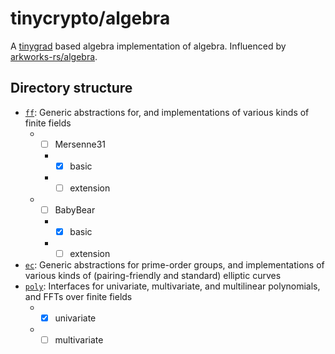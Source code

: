 # tinycrypto/algebra

A [tinygrad](https://github.com/tinygrad/tinygrad) based algebra implementation of algebra. Influenced by [arkworks-rs/algebra](https://github.com/arkworks-rs/algebra/tree/master).

## Directory structure

* [`ff`](algebra/ff): Generic abstractions for, and implementations of various kinds of finite fields
  * - [ ] Mersenne31
    * - [x] basic
    * - [ ] extension
  * - [ ] BabyBear
    * - [x] basic
    * - [ ] extension
* [`ec`](algebra/fec): Generic abstractions for prime-order groups, and implementations of various kinds of (pairing-friendly and standard) elliptic curves
* [`poly`](algebra/poly): Interfaces for univariate, multivariate, and multilinear polynomials, and FFTs over finite fields
  * - [X] univariate
  * - [ ] multivariate